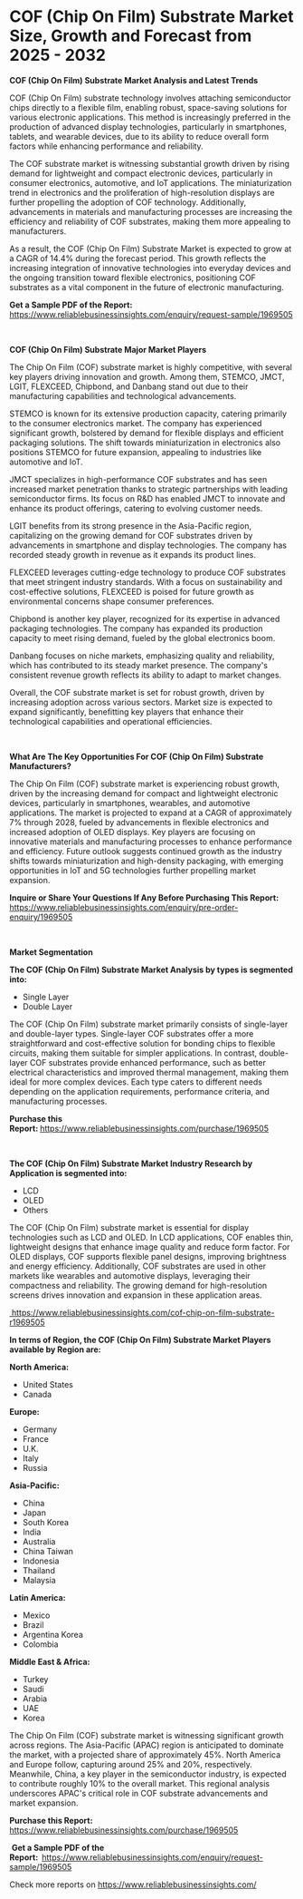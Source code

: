 <p><h1>COF (Chip On Film) Substrate Market Size, Growth and Forecast from 2025 - 2032</h1></p><p><strong>COF (Chip On Film) Substrate Market Analysis and Latest Trends</strong></p>
<p><p>COF (Chip On Film) substrate technology involves attaching semiconductor chips directly to a flexible film, enabling robust, space-saving solutions for various electronic applications. This method is increasingly preferred in the production of advanced display technologies, particularly in smartphones, tablets, and wearable devices, due to its ability to reduce overall form factors while enhancing performance and reliability.</p><p>The COF substrate market is witnessing substantial growth driven by rising demand for lightweight and compact electronic devices, particularly in consumer electronics, automotive, and IoT applications. The miniaturization trend in electronics and the proliferation of high-resolution displays are further propelling the adoption of COF technology. Additionally, advancements in materials and manufacturing processes are increasing the efficiency and reliability of COF substrates, making them more appealing to manufacturers.</p><p>As a result, the COF (Chip On Film) Substrate Market is expected to grow at a CAGR of 14.4% during the forecast period. This growth reflects the increasing integration of innovative technologies into everyday devices and the ongoing transition toward flexible electronics, positioning COF substrates as a vital component in the future of electronic manufacturing.</p></p>
<p><strong>Get a Sample PDF of the Report:&nbsp;</strong> <a href="https://www.reliablebusinessinsights.com/enquiry/request-sample/1969505?utm_campaign=2174&utm_medium=2&utm_source=Github&utm_content=ia&utm_term=13022025&utm_id=cof-chip-on-film-substrate">https://www.reliablebusinessinsights.com/enquiry/request-sample/1969505</a></p>
<p>&nbsp;</p>
<p><strong>COF (Chip On Film) Substrate Major Market Players</strong></p>
<p><p>The Chip On Film (COF) substrate market is highly competitive, with several key players driving innovation and growth. Among them, STEMCO, JMCT, LGIT, FLEXCEED, Chipbond, and Danbang stand out due to their manufacturing capabilities and technological advancements.</p><p>STEMCO is known for its extensive production capacity, catering primarily to the consumer electronics market. The company has experienced significant growth, bolstered by demand for flexible displays and efficient packaging solutions. The shift towards miniaturization in electronics also positions STEMCO for future expansion, appealing to industries like automotive and IoT.</p><p>JMCT specializes in high-performance COF substrates and has seen increased market penetration thanks to strategic partnerships with leading semiconductor firms. Its focus on R&D has enabled JMCT to innovate and enhance its product offerings, catering to evolving customer needs.</p><p>LGIT benefits from its strong presence in the Asia-Pacific region, capitalizing on the growing demand for COF substrates driven by advancements in smartphone and display technologies. The company has recorded steady growth in revenue as it expands its product lines.</p><p>FLEXCEED leverages cutting-edge technology to produce COF substrates that meet stringent industry standards. With a focus on sustainability and cost-effective solutions, FLEXCEED is poised for future growth as environmental concerns shape consumer preferences.</p><p>Chipbond is another key player, recognized for its expertise in advanced packaging technologies. The company has expanded its production capacity to meet rising demand, fueled by the global electronics boom.</p><p>Danbang focuses on niche markets, emphasizing quality and reliability, which has contributed to its steady market presence. The company's consistent revenue growth reflects its ability to adapt to market changes.</p><p>Overall, the COF substrate market is set for robust growth, driven by increasing adoption across various sectors. Market size is expected to expand significantly, benefitting key players that enhance their technological capabilities and operational efficiencies.</p></p>
<p>&nbsp;</p>
<p><strong>What Are The Key Opportunities For COF (Chip On Film) Substrate Manufacturers?</strong></p>
<p><p>The Chip On Film (COF) substrate market is experiencing robust growth, driven by the increasing demand for compact and lightweight electronic devices, particularly in smartphones, wearables, and automotive applications. The market is projected to expand at a CAGR of approximately 7% through 2028, fueled by advancements in flexible electronics and increased adoption of OLED displays. Key players are focusing on innovative materials and manufacturing processes to enhance performance and efficiency. Future outlook suggests continued growth as the industry shifts towards miniaturization and high-density packaging, with emerging opportunities in IoT and 5G technologies further propelling market expansion.</p></p>
<p><strong>Inquire or Share Your Questions If Any Before Purchasing This Report:</strong> <a href="https://www.reliablebusinessinsights.com/enquiry/pre-order-enquiry/1969505?utm_campaign=2174&utm_medium=2&utm_source=Github&utm_content=ia&utm_term=13022025&utm_id=cof-chip-on-film-substrate">https://www.reliablebusinessinsights.com/enquiry/pre-order-enquiry/1969505</a></p>
<p>&nbsp;</p>
<p><strong>Market Segmentation</strong></p>
<p><strong>The COF (Chip On Film) Substrate Market Analysis by types is segmented into:</strong></p>
<p><ul><li>Single Layer</li><li>Double Layer</li></ul></p>
<p><p>The COF (Chip On Film) substrate market primarily consists of single-layer and double-layer types. Single-layer COF substrates offer a more straightforward and cost-effective solution for bonding chips to flexible circuits, making them suitable for simpler applications. In contrast, double-layer COF substrates provide enhanced performance, such as better electrical characteristics and improved thermal management, making them ideal for more complex devices. Each type caters to different needs depending on the application requirements, performance criteria, and manufacturing processes.</p></p>
<p><strong>Purchase this Report:&nbsp;</strong><a href="https://www.reliablebusinessinsights.com/purchase/1969505?utm_campaign=2174&utm_medium=2&utm_source=Github&utm_content=ia&utm_term=13022025&utm_id=cof-chip-on-film-substrate">https://www.reliablebusinessinsights.com/purchase/1969505</a></p>
<p>&nbsp;</p>
<p><strong>The COF (Chip On Film) Substrate Market Industry Research by Application is segmented into:</strong></p>
<p><ul><li>LCD</li><li>OLED</li><li>Others</li></ul></p>
<p><p>The COF (Chip On Film) substrate market is essential for display technologies such as LCD and OLED. In LCD applications, COF enables thin, lightweight designs that enhance image quality and reduce form factor. For OLED displays, COF supports flexible panel designs, improving brightness and energy efficiency. Additionally, COF substrates are used in other markets like wearables and automotive displays, leveraging their compactness and reliability. The growing demand for high-resolution screens drives innovation and expansion in these application areas.</p></p>
<p><a href="https://www.reliablebusinessinsights.com/cof-chip-on-film-substrate-r1969505?utm_campaign=2174&utm_medium=2&utm_source=Github&utm_content=ia&utm_term=13022025&utm_id=cof-chip-on-film-substrate">&nbsp;https://www.reliablebusinessinsights.com/cof-chip-on-film-substrate-r1969505</a></p>
<p><strong>In terms of Region, the COF (Chip On Film) Substrate Market Players available by Region are:</strong></p>
<p>
    <p> <strong> North America: </strong>
        <ul>
            <li>United States</li>
            <li>Canada</li>
        </ul>
        </p> 
    <p> <strong> Europe: </strong>
        <ul>
            <li>Germany</li>
            <li>France</li>
            <li>U.K.</li>
            <li>Italy</li>
            <li>Russia</li>
        </ul>
        </p> 
    <p> <strong> Asia-Pacific: </strong>
        <ul>
            <li>China</li>
            <li>Japan</li>
            <li>South Korea</li>
            <li>India</li>
            <li>Australia</li>
            <li>China Taiwan</li>
            <li>Indonesia</li>
            <li>Thailand</li>
            <li>Malaysia</li>
        </ul>
        </p> 
    <p> <strong> Latin America: </strong>
        <ul>
            <li>Mexico</li>
            <li>Brazil</li>
            <li>Argentina Korea</li>
            <li>Colombia</li>
        </ul>
        </p> 
    <p> <strong> Middle East & Africa: </strong>
        <ul>
            <li>Turkey</li>
            <li>Saudi</li>
            <li>Arabia</li>
            <li>UAE</li>
            <li>Korea</li>
        </ul>
    </p>
    </p>
<p><p>The Chip On Film (COF) substrate market is witnessing significant growth across regions. The Asia-Pacific (APAC) region is anticipated to dominate the market, with a projected share of approximately 45%. North America and Europe follow, capturing around 25% and 20%, respectively. Meanwhile, China, a key player in the semiconductor industry, is expected to contribute roughly 10% to the overall market. This regional analysis underscores APAC's critical role in COF substrate advancements and market expansion.</p></p>
<p><strong>Purchase this Report: </strong><a href="https://www.reliablebusinessinsights.com/purchase/1969505?utm_campaign=2174&utm_medium=2&utm_source=Github&utm_content=ia&utm_term=13022025&utm_id=cof-chip-on-film-substrate">https://www.reliablebusinessinsights.com/purchase/1969505</a></p>
<p>&nbsp;<strong>Get a Sample PDF of the Report:&nbsp;&nbsp;</strong><a href="https://www.reliablebusinessinsights.com/enquiry/request-sample/1969505?utm_campaign=2174&utm_medium=2&utm_source=Github&utm_content=ia&utm_term=13022025&utm_id=cof-chip-on-film-substrate">https://www.reliablebusinessinsights.com/enquiry/request-sample/1969505</a></p>
<p><strong></strong></p>
<p>Check more reports on <a href="https://www.reliablebusinessinsights.com/?utm_campaign=2174&utm_medium=2&utm_source=Github&utm_content=ia&utm_term=13022025&utm_id=cof-chip-on-film-substrate">https://www.reliablebusinessinsights.com/</a></p>